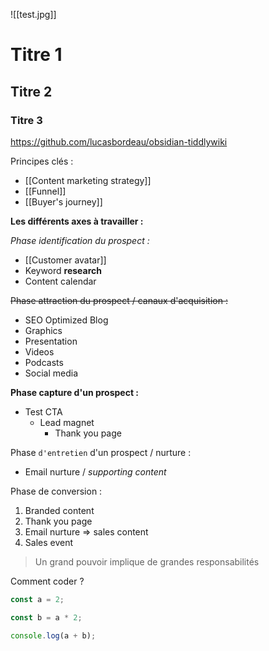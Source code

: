 ![[test.jpg]]

# Titre 1

## Titre 2

### Titre 3

https://github.com/lucasbordeau/obsidian-tiddlywiki

Principes clés :

- [[Content marketing strategy]]
- [[Funnel]]
- [[Buyer's journey]]

**Les différents axes à travailler :**

_Phase identification du prospect :_

- [[Customer avatar]]
- Keyword **research**
- Content calendar

~~Phase attraction du prospect / canaux d'acquisition :~~

- SEO Optimized Blog
- Graphics
- Presentation
- Videos
- Podcasts
- Social media

**Phase capture d'un prospect :**

- Test CTA
  - Lead magnet
    - Thank you page

Phase `d'entretien` d'un prospect / nurture :

- Email nurture / _supporting content_

Phase de conversion :

1. Branded content
1. Thank you page
1. Email nurture => sales content
1. Sales event

> Un grand pouvoir implique de grandes responsabilités

Comment coder ? 

```typescript
const a = 2;

const b = a * 2;

console.log(a + b);
```
